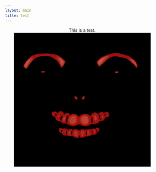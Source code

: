 ```yaml
---
layout: main
title: test
---
```


<center>

This is a test.<br>
<img src="/assets/hello.jpg"><br>

</center>
